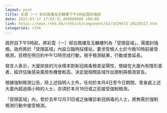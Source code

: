 ```yaml
---
layout: post
title: 彩雲（一）邨白鳳樓及玉麟樓下午5時起圍封強檢
date: 2022-03-17 17:03:31.000000000 +08:00
link: https://news.rthk.hk/rthk/ch/component/k2/1639473-20220317.htm
categories: rthk
---
```


​政府自下午5時起，將彩雲（一）邨白鳳樓及玉麟樓列為「受限區域」，需圍封強檢。政府將於「受限區域」內設立臨時採樣站，要求受檢人士於今晚10時前接受檢測，目標在明日約中午12時完成行動，視乎檢測結果，行動或會延長。
 
發言人表示，大廈排放的污水樣本對新冠病毒檢查呈陽性，懷疑在大廈內有隱形患者，經評估後感染風險有機會較高，決定就相關區域作出限制與檢測宣告。

根據強制檢測公告，除上述指明人士外，任何於本月4日至今日期間，曾身處上述大廈內超過兩小時的人士，亦須於本月19日或之前接受強制檢測。

「受限區域」內，曾於去年12月31日或之後確診新冠病毒的人士，將無需於強制檢測行動中接受檢測。
